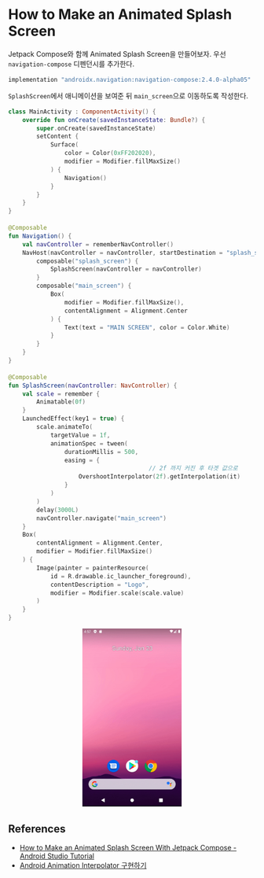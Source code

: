 # How to Make an Animated Splash Screen

Jetpack Compose와 함께 Animated Splash Screen을 만들어보자. 우선 `navigation-compose` 디펜던시를 추가한다.

```groovy
implementation "androidx.navigation:navigation-compose:2.4.0-alpha05"
```

`SplashScreen`에서 애니메이션을 보여준 뒤 `main_screen`으로 이동하도록 작성한다.

```kotlin
class MainActivity : ComponentActivity() {
    override fun onCreate(savedInstanceState: Bundle?) {
        super.onCreate(savedInstanceState)
        setContent {
            Surface(
                color = Color(0xFF202020),
                modifier = Modifier.fillMaxSize()
            ) {
                Navigation()
            }
        }
    }
}

@Composable
fun Navigation() {
    val navController = rememberNavController()
    NavHost(navController = navController, startDestination = "splash_screen") {
        composable("splash_screen") {
            SplashScreen(navController = navController)
        }
        composable("main_screen") {
            Box(
                modifier = Modifier.fillMaxSize(),
                contentAlignment = Alignment.Center
            ) {
                Text(text = "MAIN SCREEN", color = Color.White)
            }
        }
    }
}

@Composable
fun SplashScreen(navController: NavController) {
    val scale = remember {
        Animatable(0f)
    }
    LaunchedEffect(key1 = true) {
        scale.animateTo(
            targetValue = 1f,
            animationSpec = tween(
                durationMillis = 500,
                easing = {
										// 2f 까지 커진 후 타겟 값으로 
                    OvershootInterpolator(2f).getInterpolation(it)
                }
            )
        )
        delay(3000L)
        navController.navigate("main_screen")
    }
    Box(
        contentAlignment = Alignment.Center,
        modifier = Modifier.fillMaxSize()
    ) {
        Image(painter = painterResource(
            id = R.drawable.ic_launcher_foreground),
            contentDescription = "Logo",
            modifier = Modifier.scale(scale.value)
        )
    }
}
```

<div align="center">
<img src="img/result.gif" width="40%">
</div>

## References

* [How to Make an Animated Splash Screen With Jetpack Compose - Android Studio Tutorial](https://www.youtube.com/watch?v=GhNwvGePTbY&list=PLQkwcJG4YTCSpJ2NLhDTHhi6XBNfk9WiC&index=20)
* [Android Animation Interpolator 구현하기](https://gus0000123.medium.com/android-animation-interpolar-%EA%B5%AC%ED%98%84%ED%95%98%EA%B8%B0-8d228f4fc3c3)